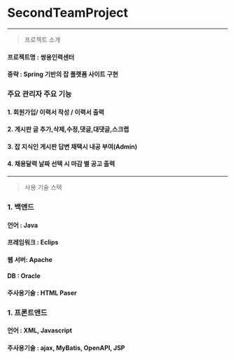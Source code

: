 # SecondTeamProject

------------
> 프로젝트 소개
#### 프로젝트명 : 쌍용인력센터
#### 중략 : Spring 기반의 잡 플랫폼 사이트 구현

### 주요 관리자 주요 기능
#### 1. 회원가입/ 이력서 작성 / 이력서 출력
#### 2. 게시판 글 추가,삭제,수정,댓글,대댓글,스크랩
#### 3. 잡 지식인 게시판 답변 채택시 내공 부여(Admin)
#### 4. 채용달력 날짜 선택 시 마감 별 공고 출력 






------------
> 사용 기술 스택
### 1. 백앤드 
#### 언어 : Java
#### 프레임워크 : Eclips
#### 웹 서버: Apache
#### DB : Oracle
#### 주사용기술 : HTML Paser

### 1. 프론트앤드
#### 언어 : XML, Javascript
#### 주사용기술 : ajax, MyBatis, OpenAPI, JSP
